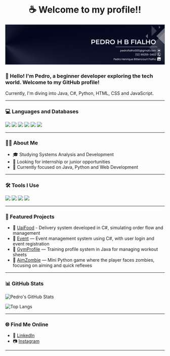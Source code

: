 <h1 align="center">☕ Welcome to my profile!!</h1>

<p align="center">
  <img src="https://github.com/PedroFialhoo/PedroFialhoo/blob/main/Black%20and%20White%20Simple%20Art%20Director%20LinkedIn%20Banner%20(1).png" alt="welcome banner" />
</p>

### 👋 Hello! I'm Pedro, a beginner developer exploring the tech world. Welcome to my GitHub profile!

Currently, I'm diving into Java, C#, Python, HTML, CSS and JavaScript.

---

### 💻 Languages and Databases 

<p align="left">
  
  <img src="https://camo.githubusercontent.com/90b107006a1756453114e6782a2592c05b94452232f63a5ee3742f9417ade939/68747470733a2f2f736b696c6c69636f6e732e6465762f69636f6e733f693d737072696e67" width="40" />
  <img src="https://cdn.jsdelivr.net/gh/devicons/devicon/icons/react/react-original.svg" width="40" />
  <img src="https://cdn.jsdelivr.net/gh/devicons/devicon/icons/java/java-original.svg" width="40" />
  <img src="https://cdn.jsdelivr.net/gh/devicons/devicon/icons/csharp/csharp-original.svg" width="40" />
  <img src="https://cdn.jsdelivr.net/gh/devicons/devicon/icons/python/python-original.svg" width="40" />
  <img src="https://cdn.jsdelivr.net/gh/devicons/devicon/icons/mysql/mysql-original.svg" width="40" />
</p>

---

### 🧑‍💻 About Me

- 🎓 Studying Systems Analysis and Development  
- 🚀 Looking for internship or junior opportunities  
- 🎯 Currently focused on Java, Python and Web Development  

---

### 🛠️ Tools I Use

<p align="left">
  <img src="https://cdn.jsdelivr.net/gh/devicons/devicon/icons/vscode/vscode-original.svg" width="40" />
  <img src="https://cdn.jsdelivr.net/gh/devicons/devicon/icons/visualstudio/visualstudio-plain.svg" width="40" />
  <img src="https://cdn.jsdelivr.net/gh/devicons/devicon/icons/git/git-original.svg" width="40" />
  <img src="https://upload.wikimedia.org/wikipedia/commons/b/b5/DBeaver_logo.svg" width="40" />
</p>

---

### 🚀 Featured Projects

- 🥙 [UaiFood](https://github.com/PedroFialhoo/UaiFood) - Delivery system developed in C#, simulating order flow and management  
- 📸 [Event](https://github.com/PedroFialhoo/Event) — Event management system using C#, with user login and event registration
- 💪 [GymProfile](https://github.com/PedroFialhoo/GymProfile) — Training profile system in Java for managing workout sheets
- 🧟 [AimZombie](https://github.com/PedroFialhoo/AimZombie) — Mini Python game where the player faces zombies, focusing on aiming and quick reflexes

---

### 📊 GitHub Stats

![Pedro's GitHub Stats](https://github-readme-stats.vercel.app/api?username=PedroFialhoo&show_icons=true&theme=radical)

![Top Langs](https://github-readme-stats.vercel.app/api/top-langs/?username=PedroFialhoo&layout=compact&theme=radical)

---

### 🌐 Find Me Online

- 💼 [LinkedIn](https://www.linkedin.com/in/pedro-henrique-bittencourt-fialho-2024142b5/)
- 📷 [Instagram](https://www.instagram.com/_pedro_henriquex/)

---
